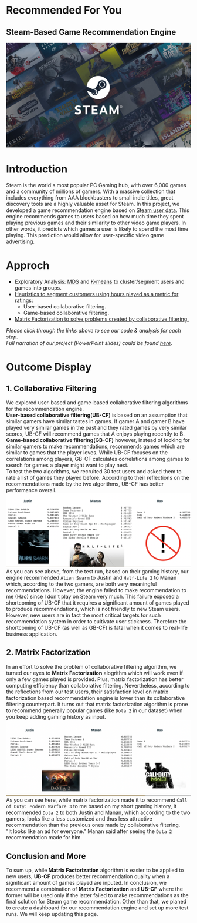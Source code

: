 # Recommended For You  
## Steam-Based Game Recommendation Engine  
![intro](steam_intro.jpg)  

# Introduction  
Steam is the world's most popular PC Gaming hub, with over 6,000 games and a community of millions of gamers. With a massive collection that includes everything from AAA blockbusters to small indie titles, great discovery tools are a highly valuable asset for Steam. In this project, we developed a game recommendation engine based on [Steam user data](https://www.kaggle.com/tamber/steam-video-games). This engine recommends games to users based on how much time they spent playing previous games and their similarity to other video game players. In other words, it predicts which games a user is likely to spend the most time playing. This prediction would allow for user-specific video game advertising.   

# Approch  
* Exploratory Analysis: [MDS](https://github.com/haohe1113/Steam-Game-Rcmd-Engine/blob/master/Marketing_MDS_Data_Cleaning.ipynb) and [K-means](https://github.com/haohe1113/Steam-Game-Rcmd-Engine/blob/master/steam_market_segmentation.ipynb) to cluster/segment users and games into groups.  
* [Heuristics to segment customers using hours played as a metric for ratings:](rmcd_engines.ipynb)  
    - User-based collaborative filtering.  
    - Game-based collaborative filtering.  
* [Matrix Factorization to solve problems created by collaborative filtering.](rmcd_engines.ipynb)  

*Please click through the links above to see our code & analysis for each step.*  
*Full narration of our project (PowerPoint slides) could be found [here](https://github.com/haohe1113/Steam-Game-Rcmd-Engine/blob/master/Marketing_Project.pptx).*  
# Outcome Display  
## 1. Collaborative Filtering  
We explored user-based and game-based collaborative filtering algorithms for the recommendation engine.  
**User-based collaborative filtering(UB-CF)** is based on an assumption that similar gamers have similar tastes in games. If gamer A and gamer B have played very similar games in the past and they rated games by very similar scores, UB-CF will recommend games that A enjoys playing recently to B. 
**Game-based collaborative filtering(GB-CF)** however, instead of looking for similar gamers to make recommendations, recommends games which are similar to games that the player loves. While UB-CF focuses on the correlations among players, GB-CF calculates correlations among games to search for games a player might want to play next.  
To test the two algorithms, we recruited 30 test users and asked them to rate a list of games they played before. According to their reflections on the recommendations made by the two algorithms, UB-CF has better performance overall.  
![ubcf-rmcd](ub-cf_rmcd.png) 
As you can see above, from the test run,  based on their gaming history, our engine recommended `Alien Swarm` to Justin and `Half-Life 2` to Manan which, according to the two gamers, are both very meaningful recommendations. However, the engine failed to make recommendation to me (Hao) since I don't play on Steam very much. This failure exposed a shortcoming of UB-CF that it requires a significant amount of games played to produce recommendations, which is not friendly to new Steam users. However, new users are in fact the most critical targets for such recommendation system in order to cultivate user stickness. Therefore the shortcoming of UB-CF (as well as GB-CF) is fatal when it comes to real-life business application.  

## 2. Matrix Factorization 
In an effort to solve the problem of collaborative filtering algorithm, we turned our eyes to **Matrix Factorization** alogrithm which will work even if only a few games played is provided. Plus, matrix factorization has better computing efficiency than collaborative filtering. 
Nevertheless, according to the reflections from our test users, their satisfaction level on matrix factorization based recommendation engine is lower than its collaborative filtering counterpart. It turns out that matrix factorization algorithm is prone to recommend generally popular games (like `Dota 2` in our dataset) when you keep adding gaming history as input.  
![mf-rmcd](mf_rmcd.png)  
As you can see here, while matrix factorization made it to recommend `Call of Duty: Modern Warfare 3` to me based on my short gaming history, it recommended `Dota 2` to both Justin and Manan, which according to the two gamers, looks like a less customized and thus less attractive recommendation than the previous ones made by collaborative filtering.  
"It looks like an ad for everyone." Manan said after seeing the `Dota 2` recommendation made for him.  

## Conclusion and More  
To sum up, while **Matrix Factorization** algorithm is easier to be applied to new users, **UB-CF** produces better recommendation quality when a significant amount of games played are inputed. In conclusion, we recommend a combination of **Matrix Factorization** and **UB-CF** where the former will be used only if the latter failed to make recommendations as the final solution for Steam game recommendation. Other than that, we planed to create a dashboard for our recommendation engine and set up more test runs. We will keep updating this page.

